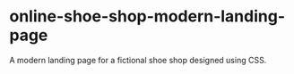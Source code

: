 # online-shoe-shop-modern-landing-page
A modern landing page for a fictional shoe shop designed using CSS.
